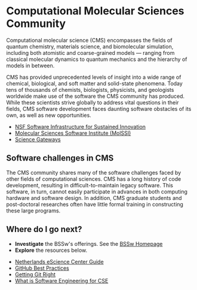 # Computational Molecular Sciences Community

Computational molecular science (CMS) encompasses the fields of quantum chemistry, materials science, and biomolecular simulation, including both atomistic and coarse-grained models — ranging from classical molecular dynamics to quantum mechanics and the hierarchy of models in between.

CMS has provided unprecedented levels of insight into a wide range of chemical, biological, and soft matter and solid-state phenomena. Today tens of thousands of chemists, biologists, physicists, and geologists worldwide make use of the software the CMS community has produced. While these scientists strive globally to address vital questions in their fields, CMS software development faces daunting software obstacles of its own, as well as new opportunities. 

- [NSF Software Infrastructure for Sustained Innovation](https://www.nsf.gov/pubs/2016/nsf16532/nsf16532.htm "NSF SI2 Homepage")
- [Molecular Sciences Software Institute (MolSSI)](http://www.molssi.org "MolSSI Homepage")
- [Science Gateways](https://sciencegateways.org/ "Science Gateways Homepage")

## Software challenges in CMS

The CMS community shares many of the software challenges faced by other fields of computational sciences. CMS has a long history of code development, resulting in difficult-to-maintain legacy software. This software, in turn, cannot easily participate in advances in both computing hardware and software design. In addition, CMS graduate students and post-doctoral researches often have little formal training in constructing these large programs.

## Where do I go next?
- **Investigate** the BSSw's offerings. See the [BSSw Homepage](../Homepage.md)
- **Explore** the resources below.

<!--
Featured resources for the Computational Molecular Sciences community.
Edit this list to change resources that appear on the front-end site.
-->

  * [Netherlands eScience Center Guide](https://guide.esciencecenter.nl/index.html "Netherlands eScience Center Guide")
  * [GitHub Best Practices](../../CuratedContent/GitHub.md "GitHub Best Practices")
  * [Getting Git Right](../../CuratedContent/GettingGitRight.md "Getting Git Right")
  * [What is Software Engineering for CSE](../../Site/Categories/Topics/WhatIsSwEngForCse.md "What is Software Engineering for CSE")

<!---
Publish: yes
--->

